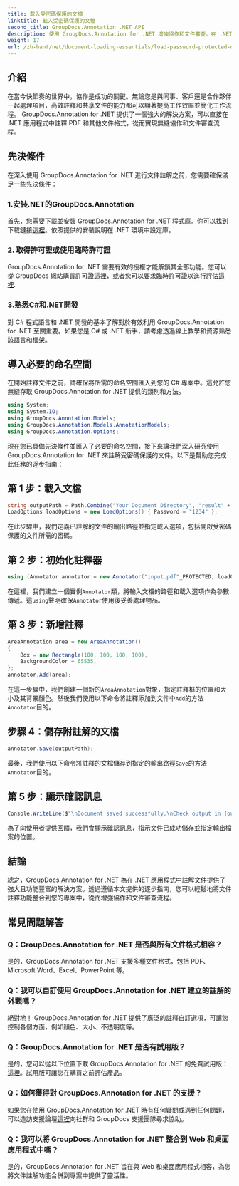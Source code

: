 ```yaml
---
title: 載入受密碼保護的文檔
linktitle: 載入受密碼保護的文檔
second_title: GroupDocs.Annotation .NET API
description: 使用 GroupDocs.Annotation for .NET 增強協作和文件審查。在 .NET 應用程式中更無縫地對 PDF 進行註解。
weight: 17
url: /zh-hant/net/document-loading-essentials/load-password-protected-documents/
---
```

## 介紹
在當今快節奏的世界中，協作是成功的關鍵。無論您是與同事、客戶還是合作夥伴一起處理項目，高效註釋和共享文件的能力都可以顯著提高工作效率並簡化工作流程。 GroupDocs.Annotation for .NET 提供了一個強大的解決方案，可以直接在 .NET 應用程式中註釋 PDF 和其他文件格式，從而實現無縫協作和文件審查流程。
## 先決條件
在深入使用 GroupDocs.Annotation for .NET 進行文件註解之前，您需要確保滿足一些先決條件：
### 1.安裝.NET的GroupDocs.Annotation
首先，您需要下載並安裝 GroupDocs.Annotation for .NET 程式庫。你可以找到下載鏈接[這裡](https://releases.groupdocs.com/annotation/net/)。依照提供的安裝說明在 .NET 環境中設定庫。
### 2. 取得許可證或使用臨時許可證
GroupDocs.Annotation for .NET 需要有效的授權才能解鎖其全部功能。您可以從 GroupDocs 網站購買許可證[這裡](https://purchase.groupdocs.com/buy)，或者您可以要求臨時許可證以進行評估[這裡](https://purchase.groupdocs.com/temporary-license/).
### 3.熟悉C#和.NET開發
對 C# 程式語言和 .NET 開發的基本了解對於有效利用 GroupDocs.Annotation for .NET 至關重要。如果您是 C# 或 .NET 新手，請考慮透過線上教學和資源熟悉該語言和框架。

## 導入必要的命名空間
在開始註釋文件之前，請確保將所需的命名空間匯入到您的 C# 專案中。這允許您無縫存取 GroupDocs.Annotation for .NET 提供的類別和方法。
```csharp
using System;
using System.IO;
using GroupDocs.Annotation.Models;
using GroupDocs.Annotation.Models.AnnotationModels;
using GroupDocs.Annotation.Options;
```

現在您已具備先決條件並匯入了必要的命名空間，接下來讓我們深入研究使用 GroupDocs.Annotation for .NET 來註解受密碼保護的文件。以下是幫助您完成此任務的逐步指南：
## 第 1 步：載入文檔
```csharp
string outputPath = Path.Combine("Your Document Directory", "result" + Path.GetExtension("input.pdf"));
LoadOptions loadOptions = new LoadOptions() { Password = "1234" };
```
在此步驟中，我們定義已註解的文件的輸出路徑並指定載入選項，包括開啟受密碼保護的文件所需的密碼。
## 第 2 步：初始化註釋器
```csharp
using (Annotator annotator = new Annotator("input.pdf"_PROTECTED, loadOptions))
```
在這裡，我們建立一個實例`Annotator`類，將輸入文檔的路徑和載入選項作為參數傳遞。這`using`聲明確保`Annotator`使用後妥善處理物品。
## 第 3 步：新增註釋
```csharp
AreaAnnotation area = new AreaAnnotation()
{
    Box = new Rectangle(100, 100, 100, 100),
    BackgroundColor = 65535,
};
annotator.Add(area);
```
在這一步驟中，我們創建一個新的`AreaAnnotation`對象，指定註釋框的位置和大小及其背景顏色。然後我們使用以下命令將註釋添加到文件中`Add`的方法`Annotator`目的。
## 步驟 4：儲存附註解的文檔
```csharp
annotator.Save(outputPath);
```
最後，我們使用以下命令將註釋的文檔儲存到指定的輸出路徑`Save`的方法`Annotator`目的。
## 第 5 步：顯示確認訊息
```csharp
Console.WriteLine($"\nDocument saved successfully.\nCheck output in {outputPath}.");
```
為了向使用者提供回饋，我們會顯示確認訊息，指示文件已成功儲存並指定輸出檔案的位置。

## 結論
總之，GroupDocs.Annotation for .NET 為在 .NET 應用程式中註解文件提供了強大且功能豐富的解決方案。透過遵循本文提供的逐步指南，您可以輕鬆地將文件註釋功能整合到您的專案中，從而增強協作和文件審查流程。
## 常見問題解答
### Q：GroupDocs.Annotation for .NET 是否與所有文件格式相容？
是的，GroupDocs.Annotation for .NET 支援多種文件格式，包括 PDF、Microsoft Word、Excel、PowerPoint 等。
### Q：我可以自訂使用 GroupDocs.Annotation for .NET 建立的註解的外觀嗎？
絕對地！ GroupDocs.Annotation for .NET 提供了廣泛的註釋自訂選項，可讓您控制各個方面，例如顏色、大小、不透明度等。
### Q：GroupDocs.Annotation for .NET 是否有試用版？
是的，您可以從以下位置下載 GroupDocs.Annotation for .NET 的免費試用版：[這裡](https://releases.groupdocs.com/)。試用版可讓您在購買之前評估產品。
### Q：如何獲得對 GroupDocs.Annotation for .NET 的支援？
如果您在使用 GroupDocs.Annotation for .NET 時有任何疑問或遇到任何問題，可以造訪支援論壇[這裡](https://forum.groupdocs.com/c/annotation/10)向社群和 GroupDocs 支援團隊尋求協助。
### Q：我可以將 GroupDocs.Annotation for .NET 整合到 Web 和桌面應用程式中嗎？
是的，GroupDocs.Annotation for .NET 旨在與 Web 和桌面應用程式相容，為您將文件註解功能合併到專案中提供了靈活性。